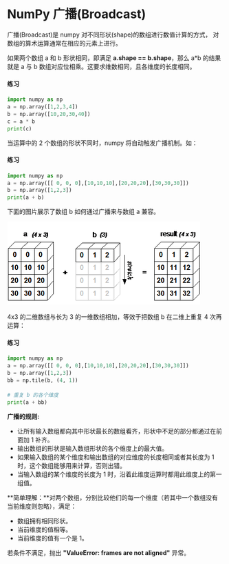 # NumPy 广播(Broadcast)

广播(Broadcast)是 numpy 对不同形状(shape)的数组进行数值计算的方式， 对数组的算术运算通常在相应的元素上进行。

如果两个数组 a 和 b 形状相同，即满足 **a.shape == b.shape**，那么 a*b 的结果就是 a 与 b 数组对应位相乘。这要求维数相同，且各维度的长度相同。

#### 练习
```python
import numpy as np   
a = np.array([1,2,3,4])  
b = np.array([10,20,30,40])  
c = a * b
print(c)
```

当运算中的 2 个数组的形状不同时，numpy 将自动触发广播机制。如：

#### 练习
```python
import numpy as np
a = np.array([[ 0, 0, 0],[10,10,10],[20,20,20],[30,30,30]]) 
b = np.array([1,2,3])
print(a + b)
```

下面的图片展示了数组 b 如何通过广播来与数组 a 兼容。

![img](./images/boardcast.gif)

4x3 的二维数组与长为 3 的一维数组相加，等效于把数组 b 在二维上重复 4 次再运算：

#### 练习
```python
import numpy as np
a = np.array([[ 0, 0, 0],[10,10,10],[20,20,20],[30,30,30]]) 
b = np.array([1,2,3]) 
bb = np.tile(b, (4, 1)) 

# 重复 b 的各个维度 
print(a + bb)
```


**广播的规则:**

- 让所有输入数组都向其中形状最长的数组看齐，形状中不足的部分都通过在前面加 1 补齐。
- 输出数组的形状是输入数组形状的各个维度上的最大值。
- 如果输入数组的某个维度和输出数组的对应维度的长度相同或者其长度为 1 时，这个数组能够用来计算，否则出错。
- 当输入数组的某个维度的长度为 1 时，沿着此维度运算时都用此维度上的第一组值。

**简单理解：**对两个数组，分别比较他们的每一个维度（若其中一个数组没有当前维度则忽略），满足：

- 数组拥有相同形状。
- 当前维度的值相等。
- 当前维度的值有一个是 1。

若条件不满足，抛出 **"ValueError: frames are not aligned"** 异常。